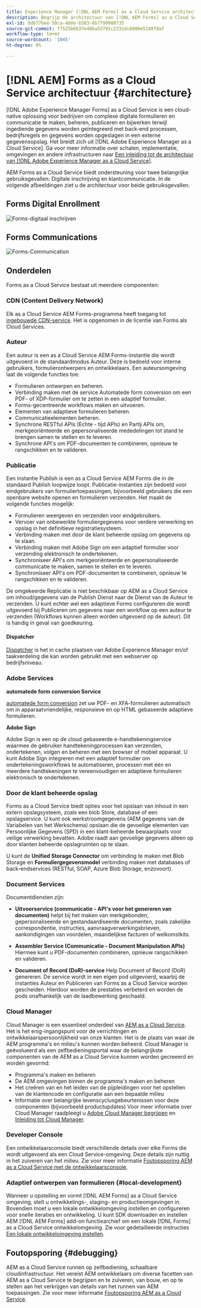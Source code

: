 ```yaml
---
title: Experience Manager [!DNL AEM Forms] as a Cloud Service architectuur
description: Begrijp de architectuur van [!DNL AEM Forms] as a Cloud Service om over de scalability, veerkracht, en prestatiesaspecten van het platform te leren.
exl-id: 9d677bee-50ca-460e-b503-6b7799900735
source-git-commit: f7525b6b37e486a53791c2331dc6000e5248f8af
workflow-type: tm+mt
source-wordcount: '1045'
ht-degree: 0%

---
```


# [!DNL AEM] Forms as a Cloud Service architectuur {#architecture}

[!DNL Adobe Experience Manager Forms] as a Cloud Service is een cloud-native oplossing voor bedrijven om complexe digitale formulieren en communicatie te maken, beheren, publiceren en bijwerken terwijl ingediende gegevens worden geïntegreerd met back-end processen, bedrijfsregels en gegevens worden opgeslagen in een externe gegevensopslag. Het breidt zich uit [!DNL Adobe Experience Manager as a Cloud Service]. Ga voor meer informatie over schalen, implementatie, omgevingen en andere infrastructuren naar [Een inleiding tot de architectuur van [!DNL Adobe Experience Manager as a Cloud Service]](https://experienceleague.adobe.com/docs/experience-manager-cloud-service/core-concepts/architecture.html).

AEM Forms as a Cloud Service biedt ondersteuning voor twee belangrijke gebruiksgevallen: Digitale inschrijving en klantcommunicatie. In de volgende afbeeldingen ziet u de architectuur voor beide gebruiksgevallen.

## Forms Digital Enrollment

![Forms-digitaal inschrijven](assets/forms-cloud-service-architecture-forms-digital-enrollment.svg)

## Forms Communications

![Forms-Communication](assets/forms-cloud-service-architecture-forms-communications.svg)

## Onderdelen

Forms as a Cloud Service bestaat uit meerdere componenten:

### CDN (Content Delivery Network)

Elk as a Cloud Service AEM Forms-programma heeft toegang tot [ingebouwde CDN-service](https://experienceleague.adobe.com/docs/experience-manager-cloud-service/content/implementing/content-delivery/cdn.html). Het is opgenomen in de licentie van Forms als Cloud Services.

### Auteur

Een auteur is een as a Cloud Service AEM Forms-instantie die wordt uitgevoerd in de standaardmodus Auteur. Deze is bedoeld voor interne gebruikers, formulierontwerpers en ontwikkelaars. Een auteursomgeving laat de volgende functies toe:

* Formulieren ontwerpen en beheren.
* Verbinding maken met de service Automatede form conversion om een PDF- of XDP-formulier om te zetten in een adaptief formulier.
* Forms-gecentreerde workflows maken en uitvoeren.
* Elementen van adaptieve formulieren beheren.
* Communicatieelementen beheren.
* Synchrone RESTful APIs (Echte - tijd APIs) en Partij APIs om, merkgeoriënteerde en gepersonaliseerde mededelingen tot stand te brengen samen te stellen en te leveren.
* Synchrone API&#39;s om PDF-documenten te combineren, opnieuw te rangschikken en te valideren.

### Publicatie

Een instantie Publish is een as a Cloud Service AEM Forms die in de standaard Publish loopwijze loopt. Publicatie-instanties zijn bedoeld voor eindgebruikers van formuliertoepassingen, bijvoorbeeld gebruikers die een openbare website openen en formulieren verzenden. Het maakt de volgende functies mogelijk:

* Formulieren weergeven en verzenden voor eindgebruikers.
* Vervoer van onbewerkte formuliergegevens voor verdere verwerking en opslag in het definitieve registratiesysteem.
* Verbinding maken met door de klant beheerde opslag om gegevens op te slaan.
* Verbinding maken met Adobe Sign om een adaptief formulier voor verzending elektronisch te ondertekenen.
* Synchroniseer API&#39;s om merkgeoriënteerde en gepersonaliseerde communicatie te maken, samen te stellen en te leveren.
* Synchroniseer API&#39;s om PDF-documenten te combineren, opnieuw te rangschikken en te valideren.

De omgekeerde Replicatie is niet beschikbaar op AEM as a Cloud Service om inhoud/gegevens van de Publish Dienst naar de Dienst van de Auteur te verzenden. U kunt echter wel een adaptieve Forms configureren die wordt uitgevoerd bij Publiceren om gegevens naar een workflow op een auteur te verzenden (Workflows kunnen alleen worden uitgevoerd op de auteur). Dit is handig in geval van goedkeuring.

#### Dispatcher

[Dispatcher](https://experienceleague.adobe.com/docs/experience-manager-cloud-service/content/implementing/content-delivery/disp-overview.html) is het in cache plaatsen van Adobe Experience Manager en/of taakverdeling die kan worden gebruikt met een webserver op bedrijfsniveau.

### Adobe Services

**automatede form conversion Service**

[automatede form conversion](https://experienceleague.adobe.com/docs/aem-forms-automated-conversion-service/using/introduction.html) zet uw PDF- en XFA-formulieren automatisch om in apparaatvriendelijke, responsieve en op HTML gebaseerde adaptieve formulieren.

**Adobe Sign**

Adobe Sign is een op de cloud gebaseerde e-handtekeningservice waarmee de gebruiker handtekeningprocessen kan verzenden, ondertekenen, volgen en beheren met een browser of mobiel apparaat. U kunt Adobe Sign integreren met een adaptief formulier om ondertekeningsworkflows te automatiseren, processen met één en meerdere handtekeningen te vereenvoudigen en adaptieve formulieren elektronisch te ondertekenen.

<!-- **PDF Service API**
Adobe’s PDF Services API lets create, combine, export, and extract data from PDFs through powerful and flexible cloud-based APIs. -->

### Door de klant beheerde opslag

Forms as a Cloud Service biedt opties voor het opslaan van inhoud in een extern opslagsysteem, zoals een blob Store, database of een opslagservice. U kunt ook werkstroomgegevens (AEM gegevens van de Variabelen van het Werkschema) opslaan die de gevoelige elementen van Persoonlijke Gegevens (SPD) in een klant-beheerde bewaarplaats voor veilige verwerking bevatten. Adobe raadt aan gevoelige gegevens alleen op door klanten beheerde opslagruimten op te slaan.

U kunt de **Unified Storage Connector** om verbinding te maken met Blob Storage en **Formuliergegevensmodel** verbinding maken met databases of back-endservices (RESTful, SOAP, Azure Blob Storage, enzovoort).

### Document Services

Documentdiensten zijn:

* **Uitvoerservice (communicatie - API&#39;s voor het genereren van documenten)** helpt bij het maken van merkgebonden, gepersonaliseerde en gestandaardiseerde documenten, zoals zakelijke correspondentie, instructies, aanvraagverwerkingsbrieven, aankondigingen van voordelen, maandelijkse facturen of welkomstkits.

* **Assembler Service (Communicatie - Document Manipulation APIs)** Hiermee kunt u PDF-documenten combineren, opnieuw rangschikken en valideren.

* **Document of Record (DoR)-service** Help Document of Record (DoR) genereren. De service wordt in een eigen pod uitgevoerd, waarbij de instanties Auteur en Publiceren van Forms as a Cloud Service worden gescheiden. Hierdoor worden de prestaties verbeterd en worden de pods onafhankelijk van de laadbewerking geschaald.

### Cloud Manager

Cloud Manager is een essentieel onderdeel van [AEM as a Cloud Service](https://experienceleague.adobe.com/docs/experience-manager-cloud-service/overview/introduction.html). Het is het enig-ingangspunt voor de verrichtingen en ontwikkelaarspersoonlijkheid van onze klanten. Het is de plaats van waar de AEM programma&#39;s en milieu&#39;s kunnen worden beheerd. Cloud Manager is geëvolueerd als een zelfbedieningsportal waar de belangrijkste componenten van de AEM as a Cloud Service kunnen worden gecreeerd en worden gevormd:

* Programma&#39;s maken en beheren
* De AEM omgevingen binnen de programma&#39;s maken en beheren
* Het creëren van en het leiden van de pijpleidingen voor het opstellen van de klantencode en configuratie aan een bepaalde milieu
* Informatie over belangrijke levenscyclusgebeurtenissen voor deze componenten (bijvoorbeeld productupdates) Voor meer informatie over Cloud Manager raadpleegt u [Adobe Cloud Manager begrijpen](https://experienceleague.adobe.com/docs/experience-manager-learn/foundation/cloud-manager/understand-cloud-manager-for-aem.html) en [Inleiding tot Cloud Manager](https://experienceleague.adobe.com/docs/experience-manager-cloud-manager/using/introduction-to-cloud-manager.html).

### Developer Console

Een ontwikkelaarsconsole biedt verschillende details over elke Forms die wordt uitgevoerd als een Cloud Service-omgeving. Deze details zijn nuttig in het zuiveren van het milieu. Zie voor meer informatie [Foutopsporing AEM as a Cloud Service met de ontwikkelaarsconsole](https://experienceleague.adobe.com/docs/experience-manager-learn/cloud-service/debugging/debugging-aem-as-a-cloud-service/developer-console.html).

<!--

+++CDN (Content Delivery Network):

Every AEM Forms as a Cloud Service program has access to Fastly CDN service. It is included in the licence of Forms as a Cloud Services.

+++

+++Adaptive Forms
Adaptive Forms enable customers to author web-friendly reflowable web forms and fragments that are used by the customers for their data capture needs. This feature enables customers to manage their complex data capture needs easily, by leveraging multiple integrations with Adobe Sign, Document Services, Form Data Model, Automated Forms Conversion service, and more.

+++

+++Automated Forms Conversion Service (AFCS)
Automated Forms Conversion service helps accelerate digitization and modernization of data capture experience through automated conversion of PDF forms to adaptive forms. The service, powered by Adobe Sensei, automatically converts your PDF forms to device-friendly, responsive, and HTML5-based adaptive forms. While leveraging the existing investments in PDF Forms and XFA, the service also applies appropriate validations, styling, and layout to adaptive form fields during conversion.

+++

+++Form Data Model
The Form Data Model (FDM) feature is the standard way of creating data integrations with external/internal data sources and using them across the different Forms as a Cloud Service features. FDM provides a rich editor for customers to integrate, define, and manage relationships between the different entities and data sources and perform operations on them. Form data is stored in a data store hosted on the customer premises. Organizations can also use blob store hosted by the cloud provider and Adobe Experince Platform to store data.

+++

+++Forms Workflows
Forms-centric workflows is an extension to the default AEM Workflow and provides our customers with additional workflow capabilities like Form Data review, task assignment, and document services invocation.

+++

+++Communications
Forms as a Cloud Service offering consists of multiple services tailored specifically for document processing.

+++

+++Document of Record
A Document of Record is a PDF version of a form. It provides an ability to keep a record of the information  that you provide and submit in an Adaptive Form in PDF fromat. The service provides a default DoR template and tools to develop a custom template.

+++

## Terminologies

<!-- ## Cloud Manager{#cloud-manager}

Cloud Manager is an essential component to [AEM as a Cloud Service](https://experienceleague.adobe.com/docs/experience-manager-cloud-service/overview/introduction.html?lang=en). Each new tenant of the [!DNL AEM Forms] as a Cloud Service is first provisioned for Cloud Manager access. Cloud Manager is the single-entry point for the operations and developer persona of our customers. It is the place from where the AEM programs and environments can be managed. Cloud Manager has evolved as a self-service portal where the main components of the AEM as a Cloud Service can be created and configured:

* Creating and managing programs
* Creating and managing the AEM environments within the programs
* Creating and managing the pipelines for deploying the customer code and configuration to a particular environment
* Getting notified of important lifecycle events for these components (for example, product updates)
For more information about Cloud Manager, see [Understand Adobe Cloud Manager](https://experienceleague.adobe.com/docs/experience-manager-learn/foundation/cloud-manager/understand-cloud-manager-for-aem.html) and [Introduction to Cloud Manager](https://experienceleague.adobe.com/docs/experience-manager-cloud-manager/using/introduction-to-cloud-manager.html).

## Users and Authentication {#users-and-authentication}

AEM as a Cloud Service includes Admin Console support for AEM instances and Adobe Identity Management System (IMS) based authentication. The Admin Console allows administrators to centrally manage all Experience Cloud users. Users and Groups can be assigned to product profiles associated with AEM as a Cloud Service instances, allowing them to log in to that instance. For more information about users, authentication, and, and accessing an instance of AEM as a Cloud Service, see [IMS Support for [!DNL Adobe Experience Manager] as a Cloud Service](https://experienceleague.adobe.com/docs/experience-manager-cloud-service/security/ims-support.html?lang=en#introduction).

Various personas are involved in a typical [!DNL AEM Forms] project. After you log in to your [!DNL AEM Forms] as a Cloud Service instance, you can [add users in admin console](https://experienceleague.adobe.com/docs/experience-manager-cloud-service/security/ims-support.html) for personas applicable to your organization or project and [assign users to built-in groups](forms-groups-privileges-tasks.md) to provide them required privileges.

To learn various in-built [!DNL AEM Forms] specific user groups and privileges available on [!DNL AEM Forms] as a Cloud Services instance, see [Configure, user, roles and groups](forms-groups-privileges-tasks.md). 

## Developer Experience {#developer-experience}

The new architecture supporting AEM as a Cloud Service brings some key changes to the overall developer experience. One of the major goals for the changes to developer experience is to allow migration to AEM as a Cloud Service as quickly as possible, with little modifications to existing custom code.

## Cloud development {#cloud-development}

Here are the guidelines to run your existing code smoothly on AEM as a Cloud Service environment:

* Store your code and configurations to the Git repository of the associated Cloud Manager program. It makes managing and integrating code with CI/CD a breeze.  
* Make application code and configuration compatible with the baseline [!DNL AEM Forms] images. Using the latest APIs helps to build faster and secure applications.
* Use the Cloud Manager pipeline associated with the Cloud Manager environment to build and deploy applications. It helps you bring the latest features and bug fixed for [!DNL AEM Forms] as a Cloud Service to your environment.
* Try that your custom applications pass all the code quality, security, and performance gates enforced in the pipeline. It helps build secure and better performing applications which leads to better customer experience. You can always use Cloud Manager UI to skip some checks.
This process is commonly referred to as cloud-first development. [!DNL AEM Forms] as a Cloud Service also provides an SDK to support rapid development before the pending code and configuration changes are attempted in the cloud.
Some interfaces that were previously part of the AEM QuickStart are no longer available to the users of the AEM as a Cloud Service environment. For instance, the Web Console where OSGI bundles and their associated configuration are managed. The CRXDE Lite content repository browser becomes only accessible on non-production environment types. A subset of the Web Console functionalities that developers require, especially when it comes to diagnostics and status purposes, is made available via a new developer console.
Also, one of the most common requirements for developers is quick access to the log files of the various environments. With [!DNL AEM Cloud Service], the log files of the different nodes in the Author, Publish are made available via the Cloud Manager, either in the form of files that can be downloaded or via APIs for tailing the logs. Due to the clear separation of code and content, developers can use a particular process for updating content as part of a deployment. The typical use cases for mutable content are:
* Standard “default” content that is part of the customer project (for example, folders, templates, workflows...)
* Search index definitions
* ACLs and permissions
* Service users and user groups
Set up your development environment, [Configure your CI/CD Pipeline](https://experienceleague.adobe.com/docs/experience-manager-cloud-manager/using/how-to-use/configuring-pipeline.html), and learn to [deploy your code](https://experienceleague.adobe.com/docs/experience-manager-cloud-manager/using/how-to-use/deploying-code.html) on the environment. -->

### Adaptief ontwerpen van formulieren {#local-development}

Wanneer u opstelling en vormt [!DNL AEM Forms] as a Cloud Service omgeving, stelt u ontwikkelings-, staging- en productieomgevingen in. Bovendien moet u een lokale ontwikkelomgeving instellen en configureren voor snelle iteraties en ontwikkeling. U kunt SDK downloaden en instellen AEM [!DNL AEM Forms] add-on functiearchief om een lokale [!DNL Forms] as a Cloud Service ontwikkelomgeving.  Zie voor gedetailleerde instructies [Een lokale ontwikkelomgeving instellen](setup-local-development-environment.md).

## Foutopsporing {#debugging}

AEM as a Cloud Service runnen op zelfbediening, schaalbare cloudinfrastructuur. Het vereist AEM ontwikkelaars om diverse facetten van AEM as a Cloud Service te begrijpen en te zuiveren, van bouw, en op te stellen aan het verkrijgen van details van het runnen van AEM toepassingen. Zie voor meer informatie [Foutopsporing AEM as a Cloud Service](https://experienceleague.adobe.com/docs/experience-manager-learn/cloud-service/debugging/debugging-aem-as-a-cloud-service/overview.html).
